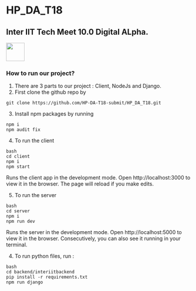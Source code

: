 # HP_DA_T18
## Inter IIT Tech Meet 10.0 Digital ALpha.

<img src="https://user-images.githubusercontent.com/101939846/159133370-4ef6fb92-7086-4423-a731-5694dde98b98.jpeg" width="50" height="50" align="center">

### How to run our project?

1. There are 3 parts to our project : Client, NodeJs and Django.
2. First clone the github repo by 
```
git clone https://github.com/HP-DA-T18-submit/HP_DA_T18.git
```
3. Install npm packages by running 
```
npm i
npm audit fix
```
4. To run the client

```
bash
cd client
npm i
npm start
```
Runs the client app in the development mode.
Open http://localhost:3000 to view it in the browser. The page will reload if you make edits.

5. To run the server

```
bash
cd server
npm i
npm run dev
```
Runs the server in the development mode.
Open http://localhost:5000 to view it in the browser. Consecutively, you can also see it running in your terminal.

4. To run python files, run : 
```
bash
cd backend/interiitbackend
pip install -r requirements.txt
npm run django
```

